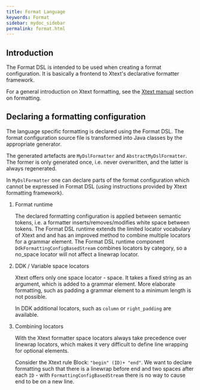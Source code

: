 ```yaml
---
title: Format Language
keywords: Format
sidebar: mydoc_sidebar
permalink: format.html
---
```

## Introduction
The Format DSL is intended to be used when creating a format configuration.
It is basically a frontend to Xtext's declarative formatter framework.

For a general introduction on Xtext formatting, see
the [Xtext manual](https://eclipse.org/Xtext/documentation/) section on formatting.

## Declaring a formatting configuration

The language specific formatting is declared using the Format DSL. The format configuration
source file is transformed into Java classes by the appropriate generator.

The generated artefacts are `MyDslFormatter` and `AbstractMyDslFormatter`. The former is only
generated once, i.e. never overwritten, and the latter is always regenerated.

In `MyDslFormatter` one can declare parts of the format configuration which cannot be expressed
in Format DSL (using instructions provided by Xtext formatting framework).

1. Format runtime

   The declared formatting configuration is applied between semantic tokens, i.e. a formatter
   inserts/removes/modifies white space between tokens. The Format DSL runtime extends the
   limited locator vocabulary of Xtext and and has an improved method to combine multiple
   locators for a grammar element. The Format DSL runtime component `DdkFormattingConfigBasedStream`
   combines locators by category, so a no_space locator will not affect a linewrap locator.

2. DDK / Variable space locators

   Xtext offers only one space locator - space. It takes a fixed string as an argument, which
   is added to a grammar element. More elaborate formatting, such as padding a grammar element
   to a minimum length is not possible.

   In DDK additional locators, such as `column` or `right_padding` are available.

3. Combining locators

   With the Xtext formatter space locators always take precedence over linewrap locators,
   which makes it very difficult to define line wrapping for optional elements.

   Consider the Xtext rule Block: `"begin" (ID)+ "end"`. We want to declare formatting
   such that there is a linewrap before end and two spaces after each `ID` - with `FormattingConfigBasedStream`
   there is no way to cause end to be on a new line.

